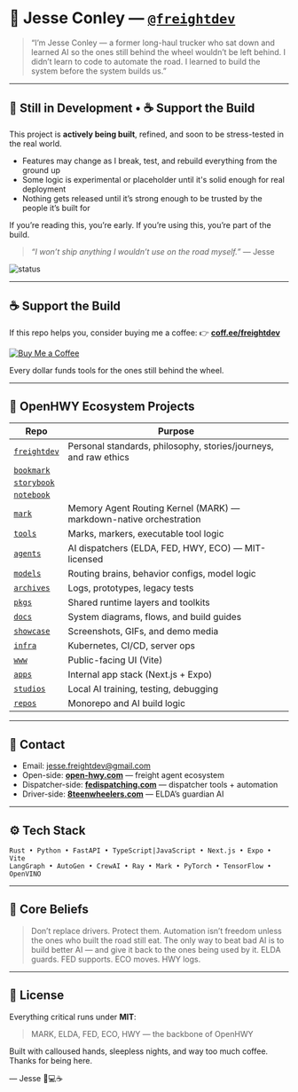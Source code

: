 # 👋 Jesse Conley — [`@freightdev`](https://github.com/freightdev)

> “I’m Jesse Conley — a former long-haul trucker who sat down and learned AI so the ones still behind the wheel wouldn’t be left behind.
> I didn’t learn to code to automate the road. I learned to build the system before the system builds us.”

---

## 🚧 Still in Development • ☕️ Support the Build

This project is **actively being built**, refined, and soon to be stress-tested in the real world.

* Features may change as I break, test, and rebuild everything from the ground up
* Some logic is experimental or placeholder until it's solid enough for real deployment
* Nothing gets released until it’s strong enough to be trusted by the people it’s built for

If you’re reading this, you’re early.
If you’re using this, you’re part of the build.

> *“I won’t ship anything I wouldn’t use on the road myself.”* — Jesse

![status](https://img.shields.io/badge/status-in%20development-orange?style=flat-square)

---

## ☕️ Support the Build

If this repo helps you, consider buying me a coffee:
👉 [**coff.ee/freightdev**](https://coff.ee/freightdev)

[![Buy Me a Coffee](https://img.shields.io/badge/support-buy%20me%20a%20coffee-yellow?logo=buymeacoffee\&style=flat-square)](https://coff.ee/freightdev)

Every dollar funds tools for the ones still behind the wheel.

---

## 🚚 OpenHWY Ecosystem Projects

| Repo                                                     | Purpose                                                            |
| -------------------------------------------------------- | ------------------------------------------------------------------ |
| [`freightdev`](https://github.com/freightdev/freightdev) | Personal standards, philosophy, stories/journeys, and raw ethics   |
| [`bookmark`](https://github.com/freightdev/bookmark)     |                            |
| [`storybook`](https://github.com/freightdev/storybook)   |                            |
| [`notebook`](https://github.com/freightdev/notebook)     |                            |
| [`mark`](https://github.com/freightdev/mark)             | Memory Agent Routing Kernel (MARK) — markdown-native orchestration |
| [`tools`](https://github.com/freightdev/tools)           | Marks, markers, executable tool logic                              |
| [`agents`](https://github.com/freightdev/agents)         | AI dispatchers (ELDA, FED, HWY, ECO) — MIT-licensed                |
| [`models`](https://github.com/freightdev/models)         | Routing brains, behavior configs, model logic                      |
| [`archives`](https://github.com/freightdev/archives)     | Logs, prototypes, legacy tests                                     |
| [`pkgs`](https://github.com/freightdev/pkgs)             | Shared runtime layers and toolkits                                 |
| [`docs`](https://github.com/freightdev/docs)             | System diagrams, flows, and build guides                           |
| [`showcase`](https://github.com/freightdev/showcase)     | Screenshots, GIFs, and demo media                                  |
| [`infra`](https://github.com/freightdev/infra)           | Kubernetes, CI/CD, server ops                                      |
| [`www`](https://github.com/freightdev/www)               | Public-facing UI (Vite)                                            |
| [`apps`](https://github.com/freightdev/apps)             | Internal app stack (Next.js + Expo)                                |
| [`studios`](https://github.com/freightdev/studios)       | Local AI training, testing, debugging                              |
| [`repos`](https://github.com/freightdev/repos)           | Monorepo and AI build logic                                        |

---

## 💼 Contact

* Email: [jesse.freightdev@gmail.com](mailto:jesse.freightdev@gmail.com)
* Open-side: [**open-hwy.com**](https://open-hwy.com) — freight agent ecosystem
* Dispatcher-side: [**fedispatching.com**](https://fedispatching.com) — dispatcher tools + automation
* Driver-side: [**8teenwheelers.com**](https://8teenwheelers.com) — ELDA’s guardian AI

---

## ⚙️ Tech Stack

```
Rust • Python • FastAPI • TypeScript|JavaScript • Next.js • Expo • Vite
LangGraph • AutoGen • CrewAI • Ray • Mark • PyTorch • TensorFlow • OpenVINO 
```

---

## 🧠 Core Beliefs

> Don’t replace drivers. Protect them.
> Automation isn’t freedom unless the ones who built the road still eat.
> The only way to beat bad AI is to build better AI — and give it back to the ones being used by it.
> ELDA guards. FED supports. ECO moves. HWY logs.

---

## 📄 License

Everything critical runs under **MIT**:

> MARK, ELDA, FED, ECO, HWY — the backbone of OpenHWY

Built with calloused hands, sleepless nights, and way too much coffee.
Thanks for being here.

— Jesse 🚚💻☕️
